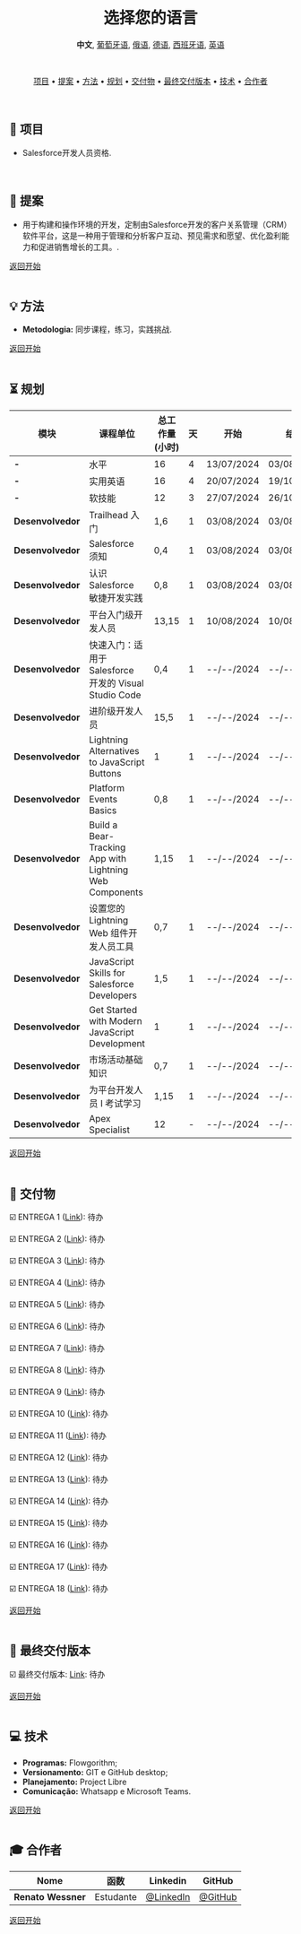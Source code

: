 <br>

<h1 align="center">
    <a id="选择您的语言"> 选择您的语言</a>
</h1>
<p align="center">
    <strong>中文</strong>, 
    <a href="https://github.com/renato-wessmer/FAT/blob/main/salesforce_developer/README.md">葡萄牙语</a>, 
    <a href="https://github.com/renato-wessmer/FAT/blob/main/salesforce_developer/README_Russian.md">俄语</a>, 
    <a href="https://github.com/renato-wessmer/FAT/blob/main/salesforce_developer/README_German.md">德语</a>, 
    <a href="https://github.com/renato-wessmer/FAT/blob/main/salesforce_developer/README_Spanish.md">西班牙语</a>, 
    <a href="https://github.com/renato-wessmer/FAT/blob/main/salesforce_developer/README_English.md">英语</a>
</p>

<br>

<p align="center">
  <a href ="#rocket-项目">项目</a>  •
  <a href ="#dart-提案">提案</a>  •
  <a href ="#bulb-方法">方法</a>  •
  <a href ="#hourglass_flowing_sand-规划">规划</a>  •
  <a href ="#calendar-交付物">交付物</a>  •
  <a href ="#camera_flash-最终交付版本">最终交付版本</a>  •
  <a href ="#computer-技术">技术</a>  •
  <a href ="#mortar_board-合作者">合作者</a>
</p>

<br>

## :rocket: 项目

* Salesforce开发人员资格.
<br>

## :dart: 提案

* 用于构建和操作环境的开发，定制由Salesforce开发的客户关系管理（CRM）软件平台，这是一种用于管理和分析客户互动、预见需求和愿望、优化盈利能力和促进销售增长的工具。.

<a href ="#选择您的语言">返回开始</a>  
<br>

## :bulb: 方法

* **Metodologia:** 同步课程，练习，实践挑战.

<a href ="#选择您的语言">返回开始</a>  
<br>

## :hourglass_flowing_sand: 规划
      
|模块|课程单位|总工作量 (小时)|天|开始|结束|
|--------|--------|--------|--------|--------|--------|
|**-**|水平|16|4|13/07/2024|03/08/2024|
|**-**|实用英语|16|4|20/07/2024|19/10/2024|
|**-**|软技能|12|3|27/07/2024|26/10/2024|
|**Desenvolvedor**|Trailhead 入门|1,6|1|03/08/2024|03/08/2024|
|**Desenvolvedor**|Salesforce 须知|0,4|1|03/08/2024|03/08/2024|
|**Desenvolvedor**|认识 Salesforce 敏捷开发实践|0,8|1|03/08/2024|03/08/2024|
|**Desenvolvedor**|平台入门级开发人员|13,15|1|10/08/2024|10/08/2024|
|**Desenvolvedor**|快速入门：适用于 Salesforce 开发的 Visual Studio Code|0,4|1|--/--/2024|--/--/2024|
|**Desenvolvedor**|进阶级开发人员|15,5|1|--/--/2024|--/--/2024|
|**Desenvolvedor**|Lightning Alternatives to JavaScript Buttons|1|1|--/--/2024|--/--/2024|
|**Desenvolvedor**|Platform Events Basics|0,8|1|--/--/2024|--/--/2024|
|**Desenvolvedor**|Build a Bear-Tracking App with Lightning Web Components|1,15|1|--/--/2024|--/--/2024|
|**Desenvolvedor**|设置您的 Lightning Web 组件开发人员工具|0,7|1|--/--/2024|--/--/2024|
|**Desenvolvedor**|JavaScript Skills for Salesforce Developers|1,5|1|--/--/2024|--/--/2024|
|**Desenvolvedor**|Get Started with Modern JavaScript Development|1|1|--/--/2024|--/--/2024|
|**Desenvolvedor**|市场活动基础知识|0,7|1|--/--/2024|--/--/2024|
|**Desenvolvedor**|为平台开发人员 I 考试学习|1,15|1|--/--/2024|--/--/2024|
|**Desenvolvedor**|Apex Specialist|12|-|--/--/2024|--/--/2024|

<a href ="#选择您的语言">返回开始</a>  
<br>

## :calendar: 交付物 

☑️ ENTREGA 1 ([Link](https://github.com/renato-wessmer/FAT/tree/main/salesforce_developer/bases/knowledge_leveling)): 待办<!-- 完成: heavy_check_mark-->

☑️ ENTREGA 2 ([Link](https://github.com/renato-wessmer/FAT/tree/main/salesforce_developer/bases/instrumental_english)): 待办<!-- 完成: heavy_check_mark-->

☑️ ENTREGA 3 ([Link](https://github.com/renato-wessmer/FAT/tree/main/salesforce_developer/bases/soft_skills)): 待办<!-- 完成: heavy_check_mark-->

☑️ ENTREGA 4 ([Link](https://github.com/renato-wessmer/FAT/tree/main/salesforce_developer/salesforce_developer_trails/get_started_with_trailhead)): 待办<!-- 完成: heavy_check_mark-->

☑️ ENTREGA 5 ([Link](https://github.com/renato-wessmer/FAT/tree/main/salesforce_developer/salesforce_developer_trails/get_to_know_salesforce)): 待办<!-- 完成: heavy_check_mark-->

☑️ ENTREGA 6 ([Link](https://github.com/renato-wessmer/FAT/tree/main/salesforce_developer/salesforce_developer_trails/learn_salesforce_agile_practices)): 待办<!-- 完成: heavy_check_mark-->

☑️ ENTREGA 7 ([Link](https://github.com/renato-wessmer/FAT/tree/main/salesforce_developer/salesforce_developer_trails/platform_developer_beginner)): 待办<!-- 完成: heavy_check_mark-->

☑️ ENTREGA 8 ([Link](https://github.com/renato-wessmer/FAT/tree/main/salesforce_developer/salesforce_developer_trails/quick_start_visual_studio_code_for_salesforce_development)): 待办<!-- 完成: heavy_check_mark-->

☑️ ENTREGA 9 ([Link](https://github.com/renato-wessmer/FAT/tree/main/salesforce_developer/salesforce_developer_trails/developer_intermediate)): 待办<!-- 完成: heavy_check_mark-->

☑️ ENTREGA 10 ([Link](https://github.com/renato-wessmer/FAT/tree/main/salesforce_developer/salesforce_developer_trails/lightning_alternatives_to_javascript_buttons)): 待办<!-- 完成: heavy_check_mark-->

☑️ ENTREGA 11 ([Link](https://github.com/renato-wessmer/FAT/tree/main/salesforce_developer/salesforce_developer_trails/platform_events_basics)): 待办<!-- 完成: heavy_check_mark-->

☑️ ENTREGA 12 ([Link](https://github.com/renato-wessmer/FAT/tree/main/salesforce_developer/salesforce_developer_trails/build_a_bear_tracking_app_with_lightning_web_components)): 待办<!-- 完成: heavy_check_mark-->

☑️ ENTREGA 13 ([Link](https://github.com/renato-wessmer/FAT/tree/main/salesforce_developer/salesforce_developer_trails/set_up_your_lightning_web_components_developer_tools)): 待办<!-- 完成: heavy_check_mark-->

☑️ ENTREGA 14 ([Link](https://github.com/renato-wessmer/FAT/tree/main/salesforce_developer/salesforce_developer_trails/javascript_skills_for_salesforce_developers)): 待办<!-- 完成: heavy_check_mark-->

☑️ ENTREGA 15 ([Link](https://github.com/renato-wessmer/FAT/tree/main/salesforce_developer/salesforce_developer_trails/get_started_with_modern_javascript_development)): 待办<!-- 完成: heavy_check_mark-->

☑️ ENTREGA 16 ([Link](https://github.com/renato-wessmer/FAT/tree/main/salesforce_developer/salesforce_developer_trails/campaign_basics)): 待办<!-- 完成: heavy_check_mark-->

☑️ ENTREGA 17 ([Link](https://github.com/renato-wessmer/FAT/tree/main/salesforce_developer/salesforce_developer_trails/study_for_the_platform_developer_i_exam)): 待办<!-- 完成: heavy_check_mark-->

☑️ ENTREGA 18 ([Link](https://github.com/renato-wessmer/FAT/tree/main/salesforce_developer/salesforce_developer_trails/apex_specialist)): 待办<!-- 完成: heavy_check_mark-->

<a href ="#选择您的语言">返回开始</a>  
<br>

## :camera_flash: 最终交付版本

☑️ 最终交付版本: [Link](https://): 待办<!-- 完成: heavy_check_mark-->

<a href ="#选择您的语言">返回开始</a>  
<br> 

## :computer: 技术

* **Programas:** Flowgorithm;
* **Versionamento:** GIT e GitHub desktop;           
* **Planejamento:** Project Libre
* **Comunicação:** Whatsapp e Microsoft Teams.

<a href ="#选择您的语言">返回开始</a>  
<br>     
      
## :mortar_board: 合作者

|Nome|函数|Linkedin|GitHub|
| -------- |-------- |-------- |-------- |
|**Renato Wessner**|Estudante| [@LinkedIn](https://www.linkedin.com/in/renato-wessmer-dev-gpti/)|[@GitHub](https://github.com/renato-wessmer)|

<a href ="#选择您的语言">返回开始</a>  
<br>
 